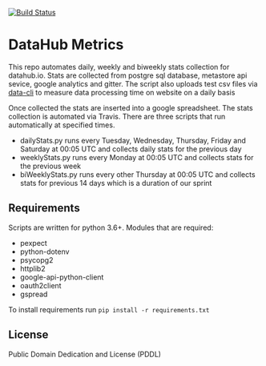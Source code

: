 [![Build Status](https://travis-ci.org/datahq/datahub-metrics.svg?branch=master)](https://travis-ci.org/datahq/datahub-metrics)

# DataHub Metrics

This repo automates daily, weekly and biweekly stats collection for datahub.io. Stats are collected from postgre sql database, metastore api sevice, google analytics and gitter. The script also uploads test csv files via [data-cli](https://github.com/datahq/data-cli) to measure data processing time on website on a daily basis

Once collected the stats are inserted into a google spreadsheet. The stats collection is automated via Travis. There are three scripts that run automatically at specified times.
* dailyStats.py runs every Tuesday, Wednesday, Thursday, Friday and Saturday at 00:05 UTC and collects daily stats for the previous day
* weeklyStats.py runs every Monday at 00:05 UTC and collects stats for the previous week
* biWeeklyStats.py runs every other Thursday at 00:05 UTC and collects stats for previous 14 days which is a duration of our sprint


## Requirements
Scripts are written for python 3.6+. Modules that are required:

- pexpect
- python-dotenv
- psycopg2
- httplib2
- google-api-python-client
- oauth2client
- gspread

To install requirements run `pip install -r requirements.txt`


## License
Public Domain Dedication and License (PDDL)
